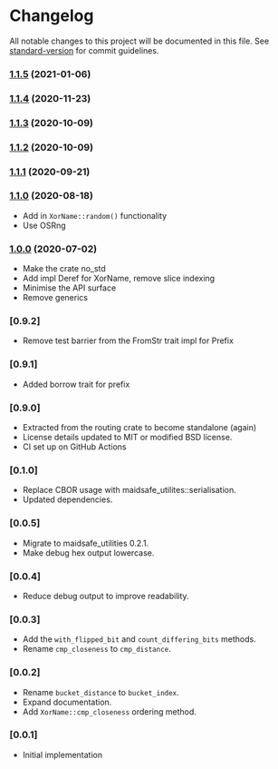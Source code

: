 # Changelog

All notable changes to this project will be documented in this file. See [standard-version](https://github.com/conventional-changelog/standard-version) for commit guidelines.

### [1.1.5](https://github.com/maidsafe/xor_name/compare/v1.1.4...v1.1.5) (2021-01-06)

### [1.1.4](https://github.com/maidsafe/xor_name/compare/v1.1.3...v1.1.4) (2020-11-23)

### [1.1.3](https://github.com/maidsafe/xor_name/compare/v1.1.2...v1.1.3) (2020-10-09)

### [1.1.2](https://github.com/maidsafe/xor_name/compare/v1.1.1...v1.1.2) (2020-10-09)

### [1.1.1](https://github.com/maidsafe/xor_name/compare/v1.1.0...v1.1.1) (2020-09-21)

### [1.1.0](https://github.com/maidsafe/xor_name/compare/v1.0.0...v1.1.0) (2020-08-18)
* Add in `XorName::random()` functionality
* Use OSRng

### [1.0.0](https://github.com/maidsafe/xor_name/compare/0.9.2...v1.0.0) (2020-07-02)
* Make the crate no_std
* Add impl Deref for XorName, remove slice indexing
* Minimise the API surface
* Remove generics

### [0.9.2]
* Remove test barrier from the FromStr trait impl for Prefix

### [0.9.1]
* Added borrow trait for prefix

### [0.9.0]
* Extracted from the routing crate to become standalone (again)
* License details updated to MIT or modified BSD license.
* CI set up on GitHub Actions

### [0.1.0]
* Replace CBOR usage with maidsafe_utilites::serialisation.
* Updated dependencies.

### [0.0.5]
* Migrate to maidsafe_utilities 0.2.1.
* Make debug hex output lowercase.

### [0.0.4]
* Reduce debug output to improve readability.

### [0.0.3]
* Add the `with_flipped_bit` and `count_differing_bits` methods.
* Rename `cmp_closeness` to `cmp_distance`.

### [0.0.2]
* Rename `bucket_distance` to `bucket_index`.
* Expand documentation.
* Add `XorName::cmp_closeness` ordering method.

### [0.0.1]
* Initial implementation
